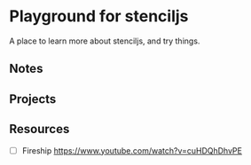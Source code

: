 # Playground for stenciljs

A place to learn more about stenciljs, and try things.

## Notes

## Projects

## Resources

- [ ] Fireship https://www.youtube.com/watch?v=cuHDQhDhvPE
